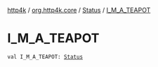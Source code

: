 [http4k](../../index.md) / [org.http4k.core](../index.md) / [Status](index.md) / [I_M_A_TEAPOT](./-i_-m_-a_-t-e-a-p-o-t.md)

# I_M_A_TEAPOT

`val I_M_A_TEAPOT: `[`Status`](index.md)